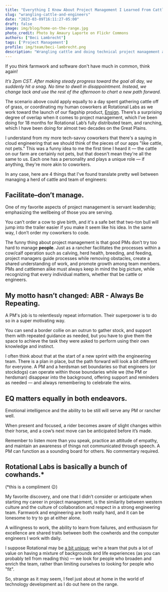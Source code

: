 ```yaml
---
title: "Everything I Know About Project Management I Learned From Cattle Ranching"
slug: "wrangling-cattle-and-engineers"
date: "2023-03-09T16:11:27-05:00"
draft: false
image: img/blog/home-on-the-range.jpg
photo_credit: Photo by Amaury Laporte on Flickr Commons
authors: ["Beci Lambrecht"]
tags: ['Project Management']
profile: img/team/beci-lambrecht.png
description: "Wrangling cattle and doing technical project management are strangely similar."
---
```


If you think farmwork and software don't have much in common, think again!

<!--more-->

*It’s 2pm CST. After making steady progress toward the goal all day, we suddenly hit a snag. No time to dwell in disappointment. Instead, we change tack and use the rest of the afternoon to chart a new path forward.*

The scenario above could apply equally to a day spent gathering cattle off of grass, or coordinating my human coworkers at Rotational Labs as we work toward the launch of our flagship product, [Ensign](https://rotational.io/ensign/). There’s a surprising degree of overlap when it comes to project management, which I’ve been doing for 18 months for Rotational Lab’s fully distributed team, and ranching, which I have been doing for almost two decades on the Great Plains.

I understand from my more tech-savvy coworkers that there's a saying in cloud engineering that we should think of the pieces of our apps "like cattle, not pets." This was a funny idea to me the first time I heard it &mdash; the cattle on our farm are certainly not pets, but that doesn't mean they're all the same to us. Each one has a personality and plays a unique role &mdash; if anything, they're more akin to coworkers.

In any case, here are 4 things that I've found translate pretty well between managing a herd of cattle and team of engineers:

## Facilitate–don’t manage.

One of my favorite aspects of project management is servant leadership; emphasizing the wellbeing of those you are serving.

You can’t order a cow to give birth, and it's a safe bet that two-ton bull will jump into the trailer easier if you make it seem like his idea. In the same way, I don’t order my coworkers to code.

The funny thing about project management is that good PMs don’t try too hard to manage **people**. Just as a rancher facilitates the processes within a cow/calf operation such as calving, herd health, breeding, and feeding, project managers guide processes while removing obstacles, create a shared understanding of work, and promote growth among team members. PMs and cattlemen alike must always keep in mind the big picture, while recognizing that every individual matters, whether that be cattle or engineers.

## My motto hasn’t changed: ABR - Always Be Repeating.

A PM's job is to relentlessly repeat information. Their superpower is to do so in a super motivating way.

You can send a border collie on an outrun to gather stock, and support them with repeated guidance as needed, but you have to give them the space to achieve the task they were asked to perform using their own knowledge and instinct.

I often think about that at the start of a new sprint with the engineering team. There is a plan in place, but the path forward will look a bit different for everyone. A PM and a herdsman set boundaries so that engineers (or stockdogs) can operate within those boundaries while we (the PM or herdsman) disappear into the background, offering support and reminders as needed &mdash; and always remembering to celebrate the wins.

## EQ matters equally in both endeavors.

Emotional intelligence and the ability to be still will serve any PM or rancher well.

When present and focused, a rider becomes aware of slight changes within their horse, and a cow’s next move can be anticipated before it’s made.

Remember to listen more than you speak, practice an attitude of empathy, and maintain an awareness of things not communicated through speech. A PM can function as a sounding board for others. No commentary required.

## Rotational Labs is basically a bunch of cowhands.*
(*this is a compliment 😉)

My favorite discovery, and one that I didn’t consider or anticipate when starting my career in project management, is the similarity between western culture and the culture of collaboration and respect in a strong engineering team. Farmwork and engineering are both really hard, and it can be lonesome to try to go at either alone.

A willingness to work, the ability to learn from failures, and enthusiasm for excellence are shared traits between both the cowherds and the computer engineers I work with daily.

I suppose Rotational may be [a bit unique](https://rotational.io/about/); we're a team that puts a lot of value on having a mixture of backgrounds and life experiences (as you can probably tell from reading this) &mdash; we look for people who broaden and enrich the team, rather than limiting ourselves to looking for people who "fit".

So, strange as it may seem, I feel just about at home in the world of technology development as I do out here on the range.


